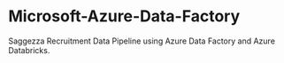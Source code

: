 # Microsoft-Azure-Data-Factory
Saggezza Recruitment Data Pipeline using Azure Data Factory and Azure Databricks.
